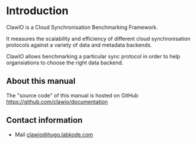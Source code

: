 # Introduction

ClawIO is a Cloud Synchronisation Benchmarking Framework.

It measures the scalability and efficiency of different cloud synchronisation protocols against a variety of data and metadata backends.

ClawIO allows benchmarking a particular sync protocol in order to help organsiations to choose the right data backend.
## About this manual

The "source code" of this manual is hosted on GitHub https://github.com/clawio/documentation

## Contact information

* Mail [clawio@hugo.labkode.com](mailto:clawio@hugo.labkode.com)

